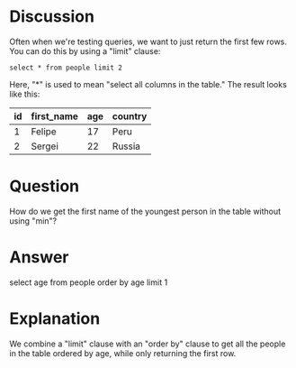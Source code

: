 # Discussion

Often when we're testing queries, we want to just return the first few rows.  You can do this by using a "limit" clause:

    select * from people limit 2

Here, "*" is used to mean "select all columns in the table."  The result looks like this:

| id | first_name | age | country |
|----|------------|-----|---------|
| 1  | Felipe     | 17  | Peru    |
| 2  | Sergei     | 22  | Russia  |

# Question
How do we get the first name of the youngest person in the table without using "min"?

# Answer
select age from people order by age limit 1

# Explanation
We combine a "limit" clause with an "order by" clause to get all the people in the table ordered by age, while only returning the first row.
